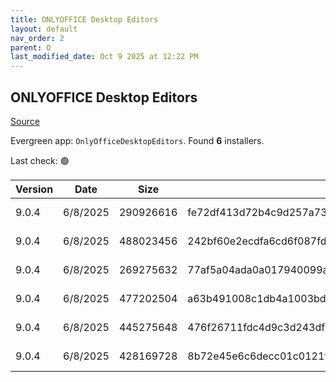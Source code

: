 ```yaml
---
title: ONLYOFFICE Desktop Editors
layout: default
nav_order: 2
parent: O
last_modified_date: Oct 9 2025 at 12:22 PM
---
```


## ONLYOFFICE Desktop Editors

[Source](https://www.onlyoffice.com/desktop.aspx)

Evergreen app: `OnlyOfficeDesktopEditors`. Found **6** installers.

Last check: 🟢

| Version | Date     | Size      | Sha256                                                           | Architecture | InstallerType | Type | URI                                                                                                                                                                                                |
| ------- | -------- | --------- | ---------------------------------------------------------------- | ------------ | ------------- | ---- | -------------------------------------------------------------------------------------------------------------------------------------------------------------------------------------------------- |
| 9.0.4   | 6/8/2025 | 290926616 | fe72df413d72b4c9d257a7308d3afac2e8fb3ae42dc99fd65cdb1c7736343597 | x64          | Default       | exe  | [https://github.com/ONLYOFFICE/DesktopEditors/releases/download/v9.0.4/DesktopEditors_x64.exe](https://github.com/ONLYOFFICE/DesktopEditors/releases/download/v9.0.4/DesktopEditors_x64.exe)       |
| 9.0.4   | 6/8/2025 | 488023456 | 242bf60e2ecdfa6cd6f087fd13d16606dec00ee0a2731d8f185f57a4440d9eca | x64          | Default       | exe  | [https://github.com/ONLYOFFICE/DesktopEditors/releases/download/v9.0.4/DesktopEditors_x64_xp.exe](https://github.com/ONLYOFFICE/DesktopEditors/releases/download/v9.0.4/DesktopEditors_x64_xp.exe) |
| 9.0.4   | 6/8/2025 | 269275632 | 77af5a04ada0a017940099a0c370275f62635572f2996a967702d12625df06cc | x86          | Default       | exe  | [https://github.com/ONLYOFFICE/DesktopEditors/releases/download/v9.0.4/DesktopEditors_x86.exe](https://github.com/ONLYOFFICE/DesktopEditors/releases/download/v9.0.4/DesktopEditors_x86.exe)       |
| 9.0.4   | 6/8/2025 | 477202504 | a63b491008c1db4a1003bd1d198991df242f68e9744fc77599d44c18bae5b48c | x86          | Default       | exe  | [https://github.com/ONLYOFFICE/DesktopEditors/releases/download/v9.0.4/DesktopEditors_x86_xp.exe](https://github.com/ONLYOFFICE/DesktopEditors/releases/download/v9.0.4/DesktopEditors_x86_xp.exe) |
| 9.0.4   | 6/8/2025 | 445275648 | 476f26711fdc4d9c3d243df36087e547dbe54c7f1ddfbbd2288760dc92958e3b | x64          | Default       | msi  | [https://github.com/ONLYOFFICE/DesktopEditors/releases/download/v9.0.4/DesktopEditors_x64.msi](https://github.com/ONLYOFFICE/DesktopEditors/releases/download/v9.0.4/DesktopEditors_x64.msi)       |
| 9.0.4   | 6/8/2025 | 428169728 | 8b72e45e6c6decc01c0121ff73a7a2574c44fad09d983e51184a00ba513c41fe | x86          | Default       | msi  | [https://github.com/ONLYOFFICE/DesktopEditors/releases/download/v9.0.4/DesktopEditors_x86.msi](https://github.com/ONLYOFFICE/DesktopEditors/releases/download/v9.0.4/DesktopEditors_x86.msi)       |
